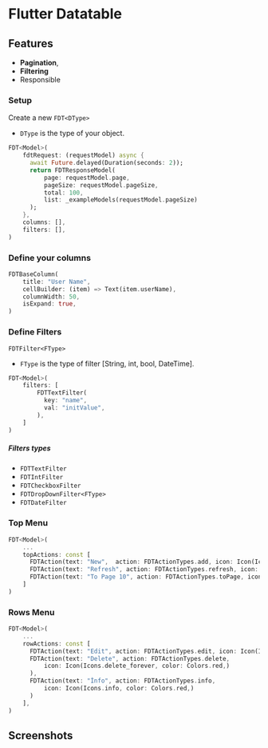 # Flutter Datatable

## Features

- **Pagination**, 
- **Filtering** 
- Responsible



### Setup

Create a new `FDT<DType>`

- `DType` is the type of your object.


```dart
FDT<Model>(
    fdtRequest: (requestModel) async {
      await Future.delayed(Duration(seconds: 2));
      return FDTResponseModel(
          page: requestModel.page,
          pageSize: requestModel.pageSize,
          total: 100,
          list: _exampleModels(requestModel.pageSize)
      );
    },
    columns: [],
    filters: [],
)
```

### Define your columns

```dart
FDTBaseColumn(
    title: "User Name",
    cellBuilder: (item) => Text(item.userName),
    columnWidth: 50,
    isExpand: true,
)
```

### Define Filters

`FDTFilter<FType>`

- `FType` is the type of filter [String, int, bool, DateTime].

```dart
FDT<Model>(
    filters: [
        FDTTextFilter(
          key: "name",
          val: "initValue",
        ),
    ]
)
```

#####  Filters types

- `FDTTextFilter` 
- `FDTIntFilter` 
- `FDTCheckboxFilter` 
- `FDTDropDownFilter<FType>` 
- `FDTDateFilter`

### Top Menu

```dart
FDT<Model>(
    ...
    topActions: const [
      FDTAction(text: "New",  action: FDTActionTypes.add, icon: Icon(Icons.plus_one_outlined, color: Colors.blue,)),
      FDTAction(text: "Refresh", action: FDTActionTypes.refresh, icon: Icon(Icons.refresh_outlined,)),
      FDTAction(text: "To Page 10", action: FDTActionTypes.toPage, icon: Icon(Icons.arrow_circle_right_outlined,)),
    ]
)
```

### Rows Menu

```dart
FDT<Model>(
    ...
    rowActions: const [
      FDTAction(text: "Edit", action: FDTActionTypes.edit, icon: Icon(Icons.edit,)),
      FDTAction(text: "Delete", action: FDTActionTypes.delete,
          icon: Icon(Icons.delete_forever, color: Colors.red,)
      ),
      FDTAction(text: "İnfo", action: FDTActionTypes.info,
          icon: Icon(Icons.info, color: Colors.red,)
      )
    ],
)
```


## Screenshots

